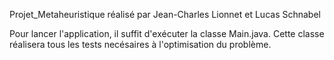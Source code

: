 Projet_Metaheuristique réalisé par Jean-Charles Lionnet et Lucas Schnabel

Pour lancer l'application, il suffit d'exécuter la classe Main.java. 
Cette classe réalisera tous les tests necésaires à l'optimisation du problème.